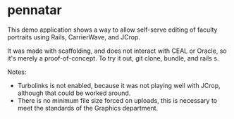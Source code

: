 pennatar
========

This demo application shows a way to allow self-serve editing of faculty portraits using Rails, CarrierWave, and JCrop.

It was made with scaffolding, and does not interact with CEAL or Oracle, so it's merely a proof-of-concept. To try it out, git clone, bundle, and rails s. 

Notes:

* Turbolinks is not enabled, because it was not playing well with JCrop, although that could be worked around.
* There is no minimum file size forced on uploads, this is necessary to meet the standards of the Graphics department.
